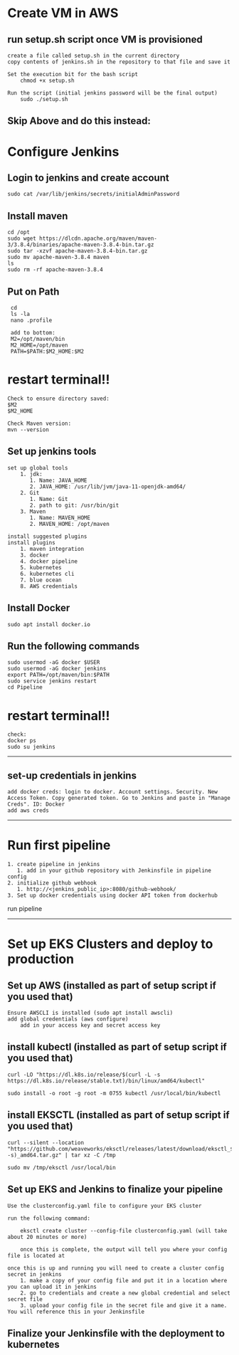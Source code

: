 # Create VM in AWS

## run setup.sh script once VM is provisioned

    create a file called setup.sh in the current directory
    copy contents of jenkins.sh in the repository to that file and save it
    
    Set the execution bit for the bash script
        chmod +x setup.sh
    
    Run the script (initial jenkins password will be the final output)
        sudo ./setup.sh

## Skip Above and do this instead:

# Configure Jenkins

## Login to jenkins and create account

    sudo cat /var/lib/jenkins/secrets/initialAdminPassword
    
  ## Install maven
  
    cd /opt
    sudo wget https://dlcdn.apache.org/maven/maven-3/3.8.4/binaries/apache-maven-3.8.4-bin.tar.gz
    sudo tar -xzvf apache-maven-3.8.4-bin.tar.gz
    sudo mv apache-maven-3.8.4 maven
    ls
    sudo rm -rf apache-maven-3.8.4
    
  ## Put on Path
    
     cd
     ls -la
     nano .profile
     
     add to bottom:  
     M2=/opt/maven/bin
     M2_HOME=/opt/maven
     PATH=$PATH:$M2_HOME:$M2

# restart terminal!!

    Check to ensure directory saved:
    $M2
    $M2_HOME
    
    Check Maven version:
    mvn --version
    
## Set up jenkins tools

    set up global tools
        1. jdk: 
           1. Name: JAVA_HOME
           2. JAVA_HOME: /usr/lib/jvm/java-11-openjdk-amd64/
        2. Git
           1. Name: Git
           2. path to git: /usr/bin/git
        3. Maven
           1. Name: MAVEN_HOME
           2. MAVEN_HOME: /opt/maven   
    
    install suggested plugins
    install plugins
        1. maven integration
        3. docker
        4. docker pipeline
        5. kubernetes
        6. kubernetes cli
        7. blue ocean
        8. AWS credentials
        
## Install Docker
    sudo apt install docker.io

## Run the following commands

    sudo usermod -aG docker $USER
    sudo usermod -aG docker jenkins
    export PATH=/opt/maven/bin:$PATH
    sudo service jenkins restart
    cd Pipeline

# restart terminal!!

    check: 
    docker ps
    sudo su jenkins

___

## set-up credentials in jenkins

    add docker creds: login to docker. Account settings. Security. New Access Token. Copy generated token. Go to Jenkins and paste in "Manage Creds". ID: Docker
    add aws creds

___

# Run first pipeline

    1. create pipeline in jenkins
       1. add in your github repository with Jenkinsfile in pipeline config
    2. initialize github webhook  
       1. http://<jenkins_public_ip>:8080/github-webhook/
    3. Set up docker credentials using docker API token from dockerhub

run pipeline
___
# Set up EKS Clusters and deploy to production

## Set up AWS (installed as part of setup script if you used that)

    Ensure AWSCLI is installed (sudo apt install awscli)
    add global credentials (aws configure)
        add in your access key and secret access key

## install kubectl (installed as part of setup script if you used that)

    curl -LO "https://dl.k8s.io/release/$(curl -L -s https://dl.k8s.io/release/stable.txt)/bin/linux/amd64/kubectl"

    sudo install -o root -g root -m 0755 kubectl /usr/local/bin/kubectl
    
## install EKSCTL (installed as part of setup script if you used that)

    curl --silent --location "https://github.com/weaveworks/eksctl/releases/latest/download/eksctl_$(uname -s)_amd64.tar.gz" | tar xz -C /tmp

    sudo mv /tmp/eksctl /usr/local/bin

## Set up EKS and Jenkins to finalize your pipeline

    Use the clusterconfig.yaml file to configure your EKS cluster 

    run the following command:
        
        eksctl create cluster --config-file clusterconfig.yaml (will take about 20 minutes or more)
        
        once this is complete, the output will tell you where your config file is located at
    
    once this is up and running you will need to create a cluster config secret in jenkins
        1. make a copy of your config file and put it in a location where you can upload it in jenkins
        2. go to credentials and create a new global credential and select secret file
        3. upload your config file in the secret file and give it a name.  You will reference this in your Jenkinsfile

## Finalize your Jenkinsfile with the deployment to kubernetes

